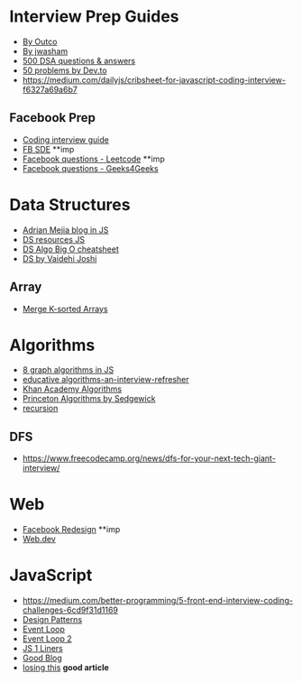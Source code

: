 # Interview Prep Guides
* [By Outco](https://github.com/OutcoSF/prep_material)
* [By jwasham](https://github.com/jwasham/coding-interview-university)
* [500 DSA questions & answers](https://www.quora.com/q/techiedelight/500-Data-Structures-and-Algorithms-interview-questions-and-their-solutions)
* [50 problems by Dev.to](https://dev.to/javinpaul/50-data-structure-and-algorithms-problems-from-coding-interviews-4lh2)
* https://medium.com/dailyjs/cribsheet-for-javascript-coding-interview-f6327a69a6b7

## Facebook Prep
* [Coding interview guide](https://www.facebook.com/notes/sergey-makagonov/another-coding-interview-preparation-guide/10210834096793375/)
* [FB SDE](https://orrsella.com/2016/05/14/preparing-for-a-facebook-google-software-engineer-interview/) **imp
* [Facebook questions - Leetcode](https://leetcode.com/discuss/general-discussion/675445/facebook-interview-experiences-all-combined-from-lc-till-date-07-jun-2020) **imp
* [Facebook questions - Geeks4Geeks](https://www.geeksforgeeks.org/facebook-interview-preparation/)

# Data Structures
* [Adrian Mejia blog in JS](https://adrianmejia.com/categories/coding/data-structures-and-algorithms-dsa/)
* [DS resources JS](https://dev.to/ladybug/six-data-structures-you-should-know-in-2020-3h5a)
* [DS Algo Big O cheatsheet](https://algs4.cs.princeton.edu/cheatsheet/)
* [DS by Vaidehi Joshi](https://medium.com/basecs/tagged/data-structures)

## Array
* [Merge K-sorted Arrays](https://medium.com/outco/how-to-merge-k-sorted-arrays-c35d87aa298e)

# Algorithms
* [8 graph algorithms in JS](https://www.freecodecamp.org/news/8-essential-graph-algorithms-in-javascript/)
* [educative algorithms-an-interview-refresher](https://www.educative.io/blog/algorithms-an-interview-refresher)
* [Khan Academy Algorithms](https://www.khanacademy.org/computing/computer-science/algorithms)
* [Princeton Algorithms by Sedgewick](https://algs4.cs.princeton.edu/home/)
* [recursion](https://www.educative.io/blog/the-insiders-guide-to-recursion)

## DFS
* https://www.freecodecamp.org/news/dfs-for-your-next-tech-giant-interview/

# Web
* [Facebook Redesign](https://engineering.fb.com/web/facebook-redesign/) **imp
* [Web.dev](https://web.dev/learn/)

# JavaScript
* https://medium.com/better-programming/5-front-end-interview-coding-challenges-6cd9f31d1169
* [Design Patterns](https://github.com/sohamkamani/javascript-design-patterns-for-humans)
* [Event Loop](https://www.youtube.com/watch?v=8aGhZQkoFbQ&t=82s)
* [Event Loop 2](https://www.youtube.com/watch?v=cCOL7MC4Pl0)
* [JS 1 Liners](https://1loc.dev/)
* [Good Blog](https://dmitripavlutin.com/javascript-modules-best-practices/)
* [losing this](https://javascript.info/bind) **good article**
